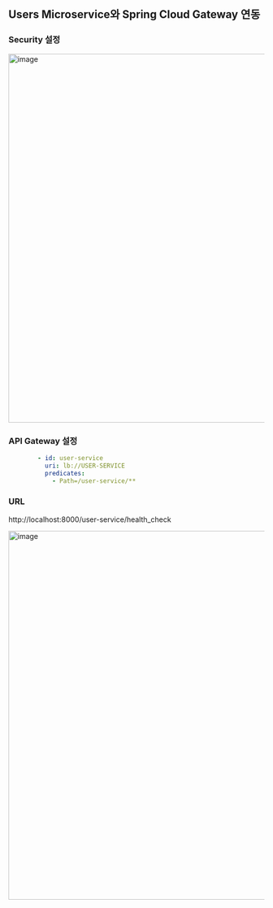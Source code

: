 ## Users Microservice와 Spring Cloud Gateway 연동

### Security 설정

<img width="726" alt="image" src="https://user-images.githubusercontent.com/33277588/205194103-f7ea6be1-e29e-4ecd-9b96-07b35c1ddf4b.png">

### API Gateway 설정

```yaml
        - id: user-service
          uri: lb://USER-SERVICE
          predicates:
            - Path=/user-service/**
```

### URL

http://localhost:8000/user-service/health_check

<img width="726" alt="image" src="https://user-images.githubusercontent.com/33277588/205194018-31c2101c-c6ce-4cf6-910c-9384f053f6c0.png">